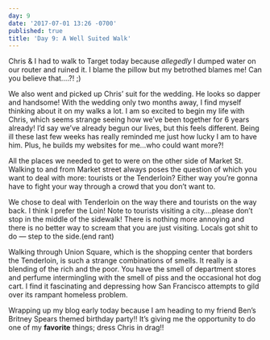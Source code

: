 ```yaml
---
day: 9
date: '2017-07-01 13:26 -0700'
published: true
title: 'Day 9: A Well Suited Walk'
---
```

Chris & I had to walk to Target today because _allegedly_ I dumped water on our router and ruined it. I blame the pillow but my betrothed blames me! Can you believe that….?! ;)

We also went and picked up Chris’ suit for the wedding. He looks so dapper and handsome! With the wedding only two months away, I find myself thinking about it on my walks a lot. I am so excited to begin my life with Chris, which seems strange seeing how we’ve been together for 6 years already! I’d say we’ve already begun our lives, but this feels different. Being ill these last few weeks has really reminded me just how lucky I am to have him. Plus, he builds my websites for me…who could want more?!

All the places we needed to get to were on the other side of Market St. Walking to and from Market street always poses the question of which you want to deal with more: tourists or the Tenderloin? Either way you’re gonna have to fight your way through a crowd that you don’t want to. 

We chose to deal with Tenderloin on the way there and tourists on the way back. I think I prefer the Loin! Note to tourists visiting a city….please don’t stop in the middle of the sidewalk! There is nothing more annoying and there is no better way to scream that you are just visiting. Locals got shit to do — step to the side.(end rant) 

Walking through Union Square, which is the shopping center that borders the Tenderloin, is such a strange combinations of smells. It really is a blending of the rich and the poor. You have the smell of department stores and perfume intermingling with the smell of piss and the occasional hot dog cart. I find it fascinating and depressing how San Francisco attempts to gild over its rampant homeless problem. 

Wrapping up my blog early today because I am heading to my friend Ben’s Britney Spears themed birthday party!! It’s giving me the opportunity to do one of my **favorite** things; dress Chris in drag!!
